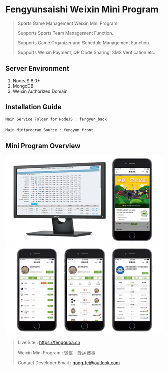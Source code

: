 # Fengyunsaishi Weixin Mini Program

> Sports Game Management Weixin Mini Program. 
>
> Supports Sports Team Management Function.
>
> Supports Game Organizer and Schedule Management Function.
>
> Supports Weixin Payment, QR Code Sharing, SMS Verification etc.

## Server Environment

1. NodeJS 8.0+
2. MongoDB
3. Weixin Authorized Domain

## Installation Guide

```sh
Main Service Folder for NodeJS : fengyun_back

Main Miniprogram Source : fengyun_front
```

## Mini Program Overview

![](overview1.png)
![](overview2.png)

> Live Site : https://fengquba.cn
> 
> Weixin Mini Program : 微信 - 蜂运赛事
>
> Contact Developer Email : gong.fei@outlook.com